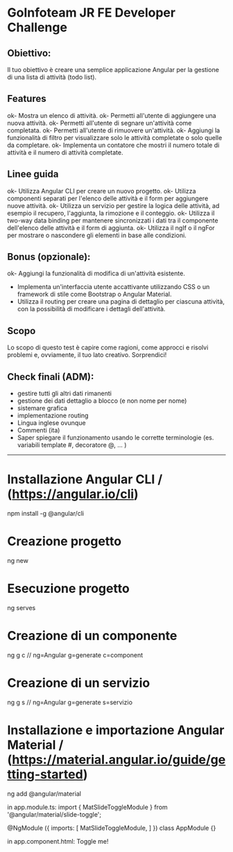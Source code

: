# GoInfoteam JR FE Developer Challenge

## Obiettivo:
Il tuo obiettivo è creare una semplice applicazione Angular per la gestione di una lista di attività (todo list).


## Features
ok- Mostra un elenco di attività.
ok- Permetti all'utente di aggiungere una nuova attività.
ok- Permetti all'utente di segnare un'attività come completata.
ok- Permetti all'utente di rimuovere un'attività.
ok- Aggiungi la funzionalità di filtro per visualizzare solo le attività completate o solo quelle da completare.
ok- Implementa un contatore che mostri il numero totale di attività e il numero di attività completate.

## Linee guida
ok- Utilizza Angular CLI per creare un nuovo progetto.
ok- Utilizza componenti separati per l'elenco delle attività e il form per aggiungere nuove attività.
ok- Utilizza un servizio per gestire la logica delle attività, ad esempio il recupero, l'aggiunta, la rimozione e il conteggio.
ok- Utilizza il two-way data binding per mantenere sincronizzati i dati tra il componente dell'elenco delle attività e il form di aggiunta.
ok- Utilizza il ngIf o il ngFor per mostrare o nascondere gli elementi in base alle condizioni.

## Bonus (opzionale):
ok- Aggiungi la funzionalità di modifica di un'attività esistente.
- Implementa un'interfaccia utente accattivante utilizzando CSS o un framework di stile come Bootstrap o Angular Material.
- Utilizza il routing per creare una pagina di dettaglio per ciascuna attività, con la possibilità di modificare i dettagli dell'attività.

## Scopo
Lo scopo di questo test è capire come ragioni, come approcci e risolvi problemi e, ovviamente, il tuo lato creativo. Sorprendici!

## Check finali (ADM):
- gestire tutti gli altri dati rimanenti
- gestione dei dati dettaglio a blocco (e non nome per nome)
- sistemare grafica
- implementazione routing
- Lingua inglese ovunque
- Commenti (ita)
- Saper spiegare il funzionamento usando le corrette terminologie
    (es. variabili template #<nome>, decoratore @, ... )
--------------------------------------------------------------------------------------


# Installazione Angular CLI / (https://angular.io/cli)
npm install -g @angular/cli

# Creazione progetto
ng new <nome progetto>

# Esecuzione progetto
ng serves

# Creazione di un componente
ng g c <nome componente> // ng=Angular g=generate c=component

# Creazione di un servizio
ng g s <nome servizio> // ng=Angular g=generate s=servizio

# Installazione e importazione Angular Material / (https://material.angular.io/guide/getting-started)
ng add @angular/material

in app.module.ts:
import { MatSlideToggleModule } from '@angular/material/slide-toggle';

@NgModule ({
  imports: [
    MatSlideToggleModule,
  ]
})
class AppModule {}

in app.component.html:
<mat-slide-toggle>Toggle me!</mat-slide-toggle>
